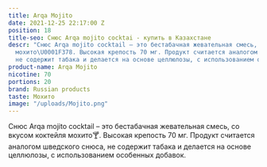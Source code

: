 ```yaml
---
title: Arqa Mojito
date: 2021-12-25 22:17:00 Z
position: 18
title-seo: Снюс Arqa mojito cocktai - купить в Казахстане
descr: "Снюс Arqa mojito cocktail – это бестабачная жевательная смесь, со вкусом коктейля
  мохито\U0001F378. Высокая крепость 70 мг. Продукт считается аналогом шведского снюса,
  не содержит табака и делается на основе целлюлозы, с использованием особенных добавок."
product-name: Arqa Mojito
nicotine: 70
portions: 20
brand: Russian products
taste: Мохито
image: "/uploads/Mojito.png"
---
```


Снюс Arqa mojito cocktail – это бестабачная жевательная смесь, со вкусом коктейля мохито🍸. Высокая крепость 70 мг. Продукт считается аналогом шведского снюса, не содержит табака и делается на основе целлюлозы, с использованием особенных добавок.
